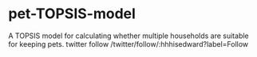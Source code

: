# pet-TOPSIS-model
A TOPSIS model for calculating whether multiple households are suitable for keeping pets.
twitter follow        /twitter/follow/:hhhisedward?label=Follow
